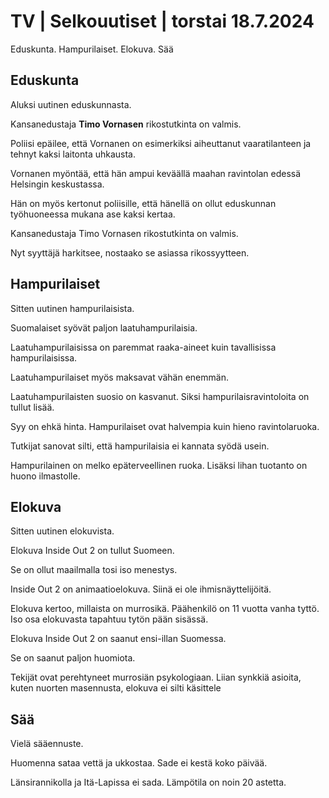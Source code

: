 # TV \| Selkouutiset \| torstai 18.7.2024

Eduskunta. Hampurilaiset. Elokuva. Sää

## Eduskunta

Aluksi uutinen eduskunnasta.

Kansanedustaja **Timo Vornasen** rikostutkinta on valmis.

Poliisi epäilee, että Vornanen on esimerkiksi aiheuttanut vaaratilanteen ja tehnyt kaksi laitonta uhkausta.

Vornanen myöntää, että hän ampui keväällä maahan ravintolan edessä Helsingin keskustassa.

Hän on myös kertonut poliisille, että hänellä on ollut eduskunnan työhuoneessa mukana ase kaksi kertaa.

Kansanedustaja Timo Vornasen rikostutkinta on valmis.

Nyt syyttäjä harkitsee, nostaako se asiassa rikossyytteen.

## Hampurilaiset

Sitten uutinen hampurilaisista.

Suomalaiset syövät paljon laatuhampurilaisia.

Laatuhampurilaisissa on paremmat raaka-aineet kuin tavallisissa hampurilaisissa.

Laatuhampurilaiset myös maksavat vähän enemmän.

Laatuhampurilaisten suosio on kasvanut. Siksi hampurilaisravintoloita on tullut lisää.

Syy on ehkä hinta. Hampurilaiset ovat halvempia kuin hieno ravintolaruoka.

Tutkijat sanovat silti, että hampurilaisia ei kannata syödä usein.

Hampurilainen on melko epäterveellinen ruoka. Lisäksi lihan tuotanto on huono ilmastolle.

## Elokuva

Sitten uutinen elokuvista.

Elokuva Inside Out 2 on tullut Suomeen.

Se on ollut maailmalla tosi iso menestys.

Inside Out 2 on animaatioelokuva. Siinä ei ole ihmisnäyttelijöitä.

Elokuva kertoo, millaista on murrosikä. Päähenkilö on 11 vuotta vanha tyttö. Iso osa elokuvasta tapahtuu tytön pään sisässä.

Elokuva Inside Out 2 on saanut ensi-illan Suomessa.

Se on saanut paljon huomiota.

Tekijät ovat perehtyneet murrosiän psykologiaan. Liian synkkiä asioita, kuten nuorten masennusta, elokuva ei silti käsittele

## Sää

Vielä sääennuste.

Huomenna sataa vettä ja ukkostaa. Sade ei kestä koko päivää.

Länsirannikolla ja Itä-Lapissa ei sada. Lämpötila on noin 20 astetta.


